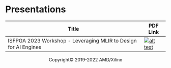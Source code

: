 # Presentations

<table>
  <thead>
    <tr>
      <th>Title</th>
      <th>PDF Link</th>
    </tr>
  </thead>
  <tbody>
    <tr>
      <td style="vertical-align: middle;">ISFPGA 2023 Workshop - Leveraging MLIR to Design for AI Engines</td>
      <td style="vertical-align: middle;"><a href="https://www.xilinx.com/content/dam/xilinx/publications/presentations/leveraging-mlir-to-design-for-aie-fpga-2023.pdf"><img src="https://xilinx.github.io/xup_aie_training/images/pdf.png" alt="alt text" /></a></td>
    </tr>
  </tbody>
</table>


<p align="center">Copyright&copy; 2019-2022 AMD/Xilinx</p>
